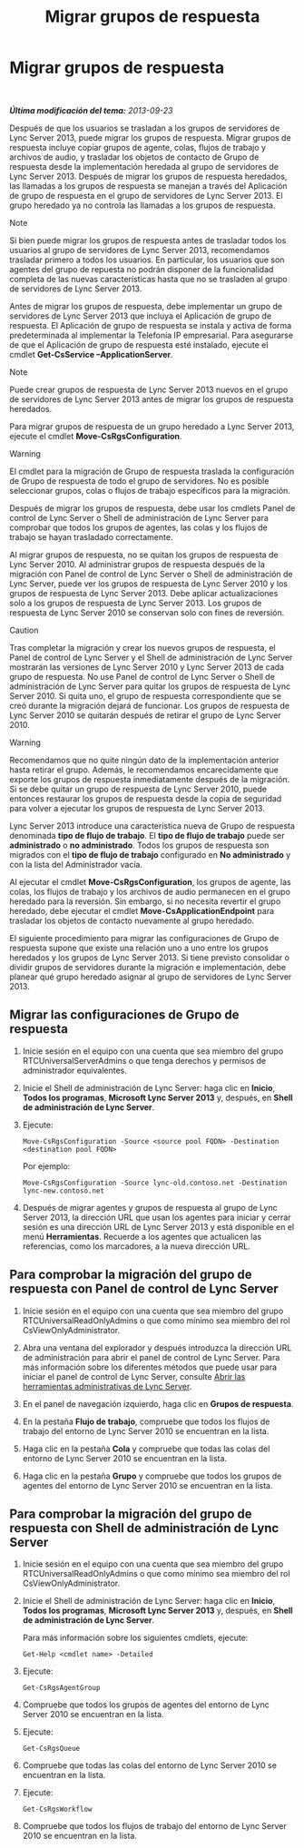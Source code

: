 ﻿---
title: Migrar grupos de respuesta
TOCTitle: Migrar grupos de respuesta
ms:assetid: 43741ae7-c871-4573-b660-f2f5febc0856
ms:mtpsurl: https://technet.microsoft.com/es-es/library/JJ204854(v=OCS.15)
ms:contentKeyID: 48275057
ms.date: 01/07/2017
mtps_version: v=OCS.15
ms.translationtype: HT
---

# Migrar grupos de respuesta

 

_**Última modificación del tema:** 2013-09-23_

Después de que los usuarios se trasladan a los grupos de servidores de Lync Server 2013, puede migrar los grupos de respuesta. Migrar grupos de respuesta incluye copiar grupos de agente, colas, flujos de trabajo y archivos de audio, y trasladar los objetos de contacto de Grupo de respuesta desde la implementación heredada al grupo de servidores de Lync Server 2013. Después de migrar los grupos de respuesta heredados, las llamadas a los grupos de respuesta se manejan a través del Aplicación de grupo de respuesta en el grupo de servidores de Lync Server 2013. El grupo heredado ya no controla las llamadas a los grupos de respuesta.


> [!NOTE]
> Si bien puede migrar los grupos de respuesta antes de trasladar todos los usuarios al grupo de servidores de Lync Server 2013, recomendamos trasladar primero a todos los usuarios. En particular, los usuarios que son agentes del grupo de repuesta no podrán disponer de la funcionalidad completa de las nuevas características hasta que no se trasladen al grupo de servidores de Lync Server 2013.



Antes de migrar los grupos de respuesta, debe implementar un grupo de servidores de Lync Server 2013 que incluya el Aplicación de grupo de respuesta. El Aplicación de grupo de respuesta se instala y activa de forma predeterminada al implementar la Telefonía IP empresarial. Para asegurarse de que el Aplicación de grupo de respuesta esté instalado, ejecute el cmdlet **Get-CsService –ApplicationServer**.


> [!NOTE]
> Puede crear grupos de respuesta de Lync Server 2013 nuevos en el grupo de servidores de Lync Server 2013 antes de migrar los grupos de respuesta heredados.



Para migrar grupos de respuesta de un grupo heredado a Lync Server 2013, ejecute el cmdlet **Move-CsRgsConfiguration**.

> [!WARNING]  
> El cmdlet para la migración de Grupo de respuesta traslada la configuración de Grupo de respuesta de todo el grupo de servidores. No es posible seleccionar grupos, colas o flujos de trabajo específicos para la migración.



Después de migrar los grupos de respuesta, debe usar los cmdlets Panel de control de Lync Server o Shell de administración de Lync Server para comprobar que todos los grupos de agentes, las colas y los flujos de trabajo se hayan trasladado correctamente.

Al migrar grupos de respuesta, no se quitan los grupos de respuesta de Lync Server 2010. Al administrar grupos de respuesta después de la migración con Panel de control de Lync Server o Shell de administración de Lync Server, puede ver los grupos de respuesta de Lync Server 2010 y los grupos de respuesta de Lync Server 2013. Debe aplicar actualizaciones solo a los grupos de respuesta de Lync Server 2013. Los grupos de respuesta de Lync Server 2010 se conservan solo con fines de reversión.

> [!CAUTION]  
> Tras completar la migración y crear los nuevos grupos de respuesta, el Panel de control de Lync Server y el Shell de administración de Lync Server mostrarán las versiones de Lync Server 2010 y Lync Server 2013 de cada grupo de respuesta. No use Panel de control de Lync Server o Shell de administración de Lync Server para quitar los grupos de respuesta de Lync Server 2010. Si quita uno, el grupo de respuesta correspondiente que se creó durante la migración dejará de funcionar. Los grupos de respuesta de Lync Server 2010 se quitarán después de retirar el grupo de Lync Server 2010.



> [!WARNING]  
> Recomendamos que no quite ningún dato de la implementación anterior hasta retirar el grupo. Además, le recomendamos encarecidamente que exporte los grupos de respuesta inmediatamente después de la migración. Si se debe quitar un grupo de respuesta de Lync Server 2010, puede entonces restaurar los grupos de respuesta desde la copia de seguridad para volver a ejecutar los grupos de respuesta de Lync Server 2013.



Lync Server 2013 introduce una característica nueva de Grupo de respuesta denominada **tipo de flujo de trabajo**. El **tipo de flujo de trabajo** puede ser **administrado** o **no administrado**. Todos los grupos de respuesta son migrados con el **tipo de flujo de trabajo** configurado en **No administrado** y con la lista del Administrador vacía.

Al ejecutar el cmdlet **Move-CsRgsConfiguration**, los grupos de agente, las colas, los flujos de trabajo y los archivos de audio permanecen en el grupo heredado para la reversión. Sin embargo, si no necesita revertir el grupo heredado, debe ejecutar el cmdlet **Move-CsApplicationEndpoint** para trasladar los objetos de contacto nuevamente al grupo heredado.

El siguiente procedimiento para migrar las configuraciones de Grupo de respuesta supone que existe una relación uno a uno entre los grupos heredados y los grupos de Lync Server 2013. Si tiene previsto consolidar o dividir grupos de servidores durante la migración e implementación, debe planear qué grupo heredado asignar al grupo de servidores de Lync Server 2013.

## Migrar las configuraciones de Grupo de respuesta

1.  Inicie sesión en el equipo con una cuenta que sea miembro del grupo RTCUniversalServerAdmins o que tenga derechos y permisos de administrador equivalentes.

2.  Inicie el Shell de administración de Lync Server: haga clic en **Inicio**, **Todos los programas**, **Microsoft Lync Server 2013** y, después, en **Shell de administración de Lync Server**.

3.  Ejecute:
    
        Move-CsRgsConfiguration -Source <source pool FQDN> -Destination <destination pool FQDN>
    
    Por ejemplo:
    
        Move-CsRgsConfiguration -Source lync-old.contoso.net -Destination lync-new.contoso.net

4.  Después de migrar agentes y grupos de respuesta al grupo de Lync Server 2013, la dirección URL que usan los agentes para iniciar y cerrar sesión es una dirección URL de Lync Server 2013 y está disponible en el menú **Herramientas**. Recuerde a los agentes que actualicen las referencias, como los marcadores, a la nueva dirección URL.

## Para comprobar la migración del grupo de respuesta con Panel de control de Lync Server

1.  Inicie sesión en el equipo con una cuenta que sea miembro del grupo RTCUniversalReadOnlyAdmins o que como mínimo sea miembro del rol CsViewOnlyAdministrator.

2.  Abra una ventana del explorador y después introduzca la dirección URL de administración para abrir el panel de control de Lync Server. Para más información sobre los diferentes métodos que puede usar para iniciar el panel de control de Lync Server, consulte [Abrir las herramientas administrativas de Lync Server](lync-server-2013-open-lync-server-administrative-tools.md).

3.  En el panel de navegación izquierdo, haga clic en **Grupos de respuesta**.

4.  En la pestaña **Flujo de trabajo**, compruebe que todos los flujos de trabajo del entorno de Lync Server 2010 se encuentran en la lista.

5.  Haga clic en la pestaña **Cola** y compruebe que todas las colas del entorno de Lync Server 2010 se encuentran en la lista.

6.  Haga clic en la pestaña **Grupo** y compruebe que todos los grupos de agentes del entorno de Lync Server 2010 se encuentran en la lista.

## Para comprobar la migración del grupo de respuesta con Shell de administración de Lync Server

1.  Inicie sesión en el equipo con una cuenta que sea miembro del grupo RTCUniversalReadOnlyAdmins o que como mínimo sea miembro del rol CsViewOnlyAdministrator.

2.  Inicie el Shell de administración de Lync Server: haga clic en **Inicio**, **Todos los programas**, **Microsoft Lync Server 2013** y, después, en **Shell de administración de Lync Server**.
    
    Para más información sobre los siguientes cmdlets, ejecute:
    
        Get-Help <cmdlet name> -Detailed

3.  Ejecute:
    
        Get-CsRgsAgentGroup

4.  Compruebe que todos los grupos de agentes del entorno de Lync Server 2010 se encuentran en la lista.

5.  Ejecute:
    
        Get-CsRgsQueue

6.  Compruebe que todas las colas del entorno de Lync Server 2010 se encuentran en la lista.

7.  Ejecute:
    
        Get-CsRgsWorkflow

8.  Compruebe que todos los flujos de trabajo del entorno de Lync Server 2010 se encuentran en la lista.


